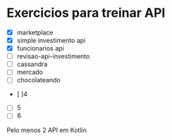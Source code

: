 # Exercicios para treinar API

- [X] marketplace
- [X] simple investimento api
- [X] funcionarios api
- [ ] revisao-api-investimento
- [ ] cassandra
- [ ] mercado
- [ ] chocolateando
- [ ]4
- [ ] 5
- [ ] 6

Pelo menos 2 API em Kotlin
